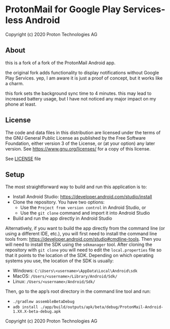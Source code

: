 
# ProtonMail for Google Play Services-less Android

Copyright (c) 2020 Proton Technologies AG

## About

this is a fork of a fork of the ProtonMail Android app.

the original fork adds functionality to display notifications without Google Play Services. yep, I am aware it is just a proof of concept, but it works like a charm.

this fork sets the background sync time to 4 minutes. this may lead to increased battery usage, but I have not noticed any major impact on my phone at least.

## License

The code and data files in this distribution are licensed under the terms of the GNU General Public License as published by the Free Software Foundation, either version 3 of the License, or (at your option) any later version. See <https://www.gnu.org/licenses/> for a copy of this license.

See [LICENSE](LICENSE) file

## Setup

The most straightforward way to build and run this application is to:

- Install Android Studio: https://developer.android.com/studio/install
- Clone the repository. You have two options:
	- Use the `Project from version control` in Android Studio, or
	- Use the `git clone` command and import it into Android Studio
- Build and run the app directly in Android Studio

Alternatively, if you want to build the app directly from the command line (or using a different IDE, etc.), you will first need to install the command line tools from: https://developer.android.com/studio#cmdline-tools. Then you will need to install the SDK using the `sdkmanager` tool. After cloning the repository with `git clone` you will need to edit the `local.properties` file so that it points to the location of the SDK. Depending on which operating systems you use, the location of the SDK is usually:

- Windows: `C:\Users\<username>\AppData\Local\Android\sdk`
- MacOS: `/Users/<username>/Library/Android/Sdk/`
- Linux: `/Users/<username>/Android/Sdk/`

Then, go to the app’s root directory in the command line tool and run:

- `./gradlew assembleBetaDebug`
- `adb install ./app/build/outputs/apk/beta/debug/ProtonMail-Android-1.XX.X-beta-debug.apk`

Copyright (c) 2020 Proton Technologies AG

